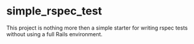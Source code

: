 simple_rspec_test
=================

This project is nothing more then a simple starter for writing rspec tests without using a full Rails environment.
